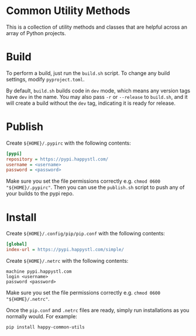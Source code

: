 # Common Utility Methods

This is a collection of utility methods and classes that are helpful across an array of Python projects.

# Build

To perform a build, just run the `build.sh` script. To change any build settings, modify `pyproject.toml`.

By default, `build.sh` builds code in `dev` mode, which means any version tags have `dev` in the name. You may also pass `-r` or `--release` to `build.sh`, and it will create a build without the `dev` tag, indicating it is ready for release.

# Publish

Create `${HOME}/.pypirc` with the following contents:

```ini
[pypi]
repository = https://pypi.happystl.com/
username = <username>
password = <password>
```

Make sure you set the file permissions correctly e.g. `chmod 0600 "${HOME}/.pypirc"`. Then you can use the `publish.sh` script to push any of your builds to the pypi repo.

# Install

Create `${HOME}/.config/pip/pip.conf` with the following contents:

```ini
[global]
index-url = https://pypi.happystl.com/simple/
```

Create `${HOME}/.netrc` with the following contents:

    machine pypi.happystl.com
    login <username>
    password <password>

Make sure you set the file permissions correctly e.g. `chmod 0600 "${HOME}/.netrc"`.

Once the `pip.conf` and `.netrc` files are ready, simply run installations as you normally would. For example:

```sh
pip install happy-common-utils
```
